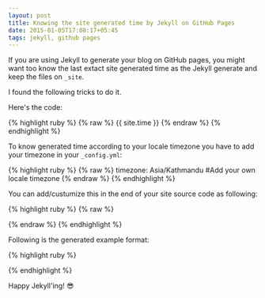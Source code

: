```yaml
---
layout: post
title: Knowing the site generated time by Jekyll on GitHub Pages
date: 2015-01-05T17:08:17+05:45
tags: jekyll, github pages
---
```


If you are using Jekyll to generate your blog on GitHub pages, you might want too know the last extact site generated time as the Jekyll generate and keep the files on `_site`.

I found the following tricks to do it.

Here's the code:

{% highlight ruby %}
{% raw %}
{{ site.time }}
{% endraw %}
{% endhighlight %}

To know generated time according to your locale timezone you have to add your timezone in your `_config.yml`:

{% highlight ruby %}
{% raw %}
timezone:    Asia/Kathmandu #Add your own locale timezone
{% endraw %}
{% endhighlight %}

You can add/custumize this in the end of your site source code as following:

{% highlight ruby %}
{% raw %}
<!-- Proudly Hosted on GitHub | Generated {{ site.time }} | Revision {{ site.github.build_revision }} -->
{% endraw %}
{% endhighlight %}

Following is the generated example format:

{% highlight ruby %}
<!-- Proudly Hosted on GitHub | Generated {{ site.time }} | Revision {{ site.github.build_revision }} -->
{% endhighlight %}

Happy Jekyll'ing! :sunglasses:
